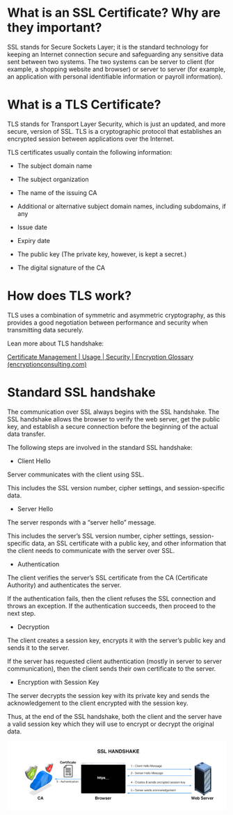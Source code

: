 # What is an SSL Certificate? Why are they important?

SSL stands for Secure Sockets Layer; it is the standard technology for keeping an Internet connection secure and safeguarding any sensitive data sent between two systems. The two systems can be server to client (for example, a shopping website and browser) or server to server (for example, an application with personal identifiable information or payroll information).

# What is a TLS Certificate?

TLS stands for Transport Layer Security, which is just an updated, and more secure, version of SSL. TLS is a cryptographic protocol that establishes an encrypted session between applications over the Internet.

TLS certificates usually contain the following information:

- The subject domain name

- The subject organization

- The name of the issuing CA

- Additional or alternative subject domain names, including subdomains, if any

- Issue date

- Expiry date

- The public key (The private key, however, is kept a secret.)

- The digital signature of the CA


# How does TLS work?
TLS uses a combination of symmetric and asymmetric cryptography, as this provides a good negotiation between performance and security when transmitting data securely.

Lean more about TLS handshake:

[Certificate Management | Usage | Security | Encryption Glossary (encryptionconsulting.com)](https://www.encryptionconsulting.com/education-center/what-is-certificate-management/)


# Standard SSL handshake
The communication over SSL always begins with the SSL handshake. The SSL handshake allows the browser to verify the web server, get the public key, and establish a secure connection before the beginning of the actual data transfer.

The following steps are involved in the standard SSL handshake:

- Client Hello

Server communicates with the client using SSL.

This includes the SSL version number, cipher settings, and session-specific data.

- Server Hello

The server responds with a “server hello” message.

This includes the server’s SSL version number, cipher settings, session-specific data, an SSL certificate with a public key, and other information that the client needs to communicate with the server over SSL.

- Authentication

The client verifies the server’s SSL certificate from the CA (Certificate Authority) and authenticates the server.

If the authentication fails, then the client refuses the SSL connection and throws an exception. If the authentication succeeds, then proceed to the next step.

- Decryption

The client creates a session key, encrypts it with the server’s public key and sends it to the server.

If the server has requested client authentication (mostly in server to server communication), then the client sends their own certificate to the server.

- Encryption with Session Key

The server decrypts the session key with its private key and sends the acknowledgement to the client encrypted with the session key.

Thus, at the end of the SSL handshake, both the client and the server have a valid session key which they will use to encrypt or decrypt the original data.


![ssl-handshake](SSL-HANDSHAKE.PNG)
